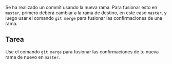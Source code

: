 Se ha realizado un commit usando la nueva rama. Para fusionar esto en `master`, primero deberá cambiar a la rama de destino, en este caso `master`, y luego usar el comando `git merge` para fusionar las confirmaciones de una rama.

## Tarea

Use el comando `git merge` para fusionar las confirmaciones de tu nueva rama de nuevo en `master`.